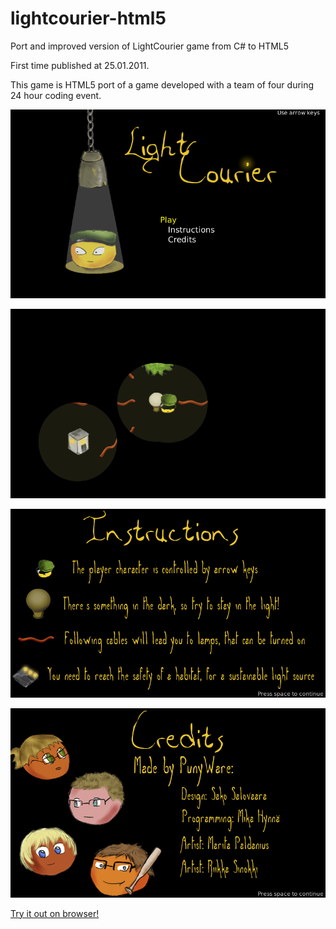 # lightcourier-html5
Port and improved version of LightCourier game from C# to HTML5

First time published at 25.01.2011. 

This game is HTML5 port of a game developed with a team of four during 24 hour coding event.

![LightCourier start menu](https://raw.githubusercontent.com/ighea/lightcourier-html5/master/screenshots/lightcourier.png)

![LightCourier gameplay](https://raw.githubusercontent.com/ighea/lightcourier-html5/master/screenshots/lightcourier2.png)

![LightCourier instructions](https://raw.githubusercontent.com/ighea/lightcourier-html5/master/screenshots/lightcourier3.png)

![LightCourier credits](https://raw.githubusercontent.com/ighea/lightcourier-html5/master/screenshots/lightcourier4.png)

[Try it out on browser!](https://ighea.github.io/lightcourier-html5/)
